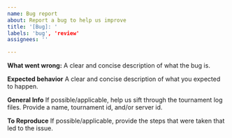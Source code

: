 ```yaml
---
name: Bug report
about: Report a bug to help us improve
title: '[Bug]: '
labels: 'bug', 'review'
assignees: ''

---
```


**What went wrong:**
A clear and concise description of what the bug is.

**Expected behavior**
A clear and concise description of what you expected to happen.

**General Info**
If possible/applicable, help us sift through the tournament log files. Provide a name, tournament id, and/or server id.

**To Reproduce**
If possible/applicable, provide the steps that were taken that led to the issue.
